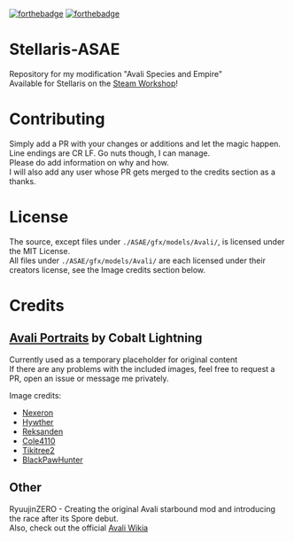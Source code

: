 [![forthebadge](https://forthebadge.com/images/badges/check-it-out.svg)](https://forthebadge.com)
[![forthebadge](https://forthebadge.com/images/badges/for-you.svg)](https://forthebadge.com)

# Stellaris-ASAE
Repository for my modification "Avali Species and Empire"  
Available for Stellaris on the [Steam Workshop](https://github.com/Avunia/stellaris-ASAE)!

# Contributing
Simply add a PR with your changes or additions and let the magic happen.  
Line endings are CR LF. Go nuts though, I can manage.  
Please do add information on why and how.  
I will also add any user whose PR gets merged to the credits section as a thanks.

# License
The source, except files under `./ASAE/gfx/models/Avali/`, is licensed under the MIT License.  
All files under `./ASAE/gfx/models/Avali/` are each licensed under their creators license, see the Image credits section below.

# Credits
## [Avali Portraits](https://steamcommunity.com/sharedfiles/filedetails/?id=1286921060) by Cobalt Lightning
Currently used as a temporary placeholder for original content  
If there are any problems with the included images, feel free to request a PR, open an issue or message me privately.

Image credits:
- [Nexeron](nexeron.deviantart.com)
- [Hywther](hywther.deviantart.com)
- [Reksanden](reksanden.deviantart.com)
- [Cole4110](cole4110.deviantart.com)
- [Tikitree2](tikitree2.deviantart.com)
- [BlackPawHunter](blackpawhunter.deviantart.com)

## Other
RyuujinZERO - Creating the original Avali starbound mod and introducing the race after its Spore debut.  
Also, check out the official [Avali Wikia](http://avali.wikia.com)
